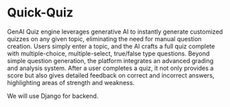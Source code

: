 # Quick-Quiz

GenAI Quiz engine leverages generative AI to instantly generate customized quizzes on any given topic, eliminating the need for manual question creation. Users simply enter a topic, and the AI crafts a full quiz complete with multiple-choice, multiple-select, true/false type questions. 
Beyond simple question generation, the platform integrates an advanced grading and analysis system. After a user completes a quiz, it not only provides a score but also gives detailed feedback on correct and incorrect answers, highlighting areas of strength and weakness.

We will use Django for backend.
